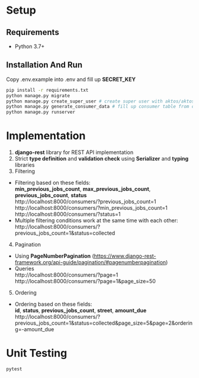 # Setup

## Requirements
* Python 3.7+

## Installation And Run
Copy .env.example into .env and fill up **SECRET_KEY**
```bash
pip install -r requirements.txt
python manage.py migrate
python manage.py create_super_user # create super user with aktos/aktos
python manage.py generate_consumer_data # fill up consumer table from csv data
python manage.py runserver
```

# Implementation
1. **django-rest** library for REST API implementation
2. Strict **type definition** and **validation check** using **Serializer** and **typing** libraries
3. Filtering  
- Filtering based on these fields:  
**min_previous_jobs_count**, **max_previous_jobs_count**, **previous_jobs_count**, **status**  
http://localhost:8000/consumers/?previous_jobs_count=1
http://localhost:8000/consumers/?min_previous_jobs_count=1
http://localhost:8000/consumers/?status=1
- Multiple filtering conditions work at the same time with each other:
http://localhost:8000/consumers/?previous_jobs_count=1&status=collected
4. Pagination
- Using **PageNumberPagination** (https://www.django-rest-framework.org/api-guide/pagination/#pagenumberpagination)
- Queries  
http://localhost:8000/consumers/?page=1  
http://localhost:8000/consumers/?page=1&page_size=50
5. Ordering
- Ordering based on these fields:  
**id**, **status**, **previous_jobs_count**, **street**, **amount_due**  
http://localhost:8000/consumers/?previous_jobs_count=1&status=collected&page_size=5&page=2&ordering=-amount_due


# Unit Testing
```bash
pytest
```
